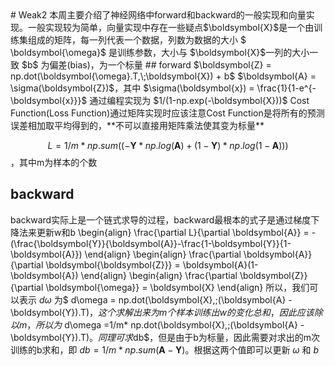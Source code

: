 <head>
    <script src="https://cdn.mathjax.org/mathjax/latest/MathJax.js?config=TeX-AMS-MML_HTMLorMML" type="text/javascript"></script>
    <script type="text/x-mathjax-config">
        MathJax.Hub.Config({
            tex2jax: {
            skipTags: ['script', 'noscript', 'style', 'textarea', 'pre'],
            inlineMath: [['$','$']]
            }
        });
    </script>
</head>
# Weak2
本周主要介绍了神经网络中forward和backward的一般实现和向量实现。一般实现较为简单，向量实现中存在一些疑点$\boldsymbol{X}$是一个由训练集组成的矩阵，每一列代表一个数据，列数为数据的大小
$ \boldsymbol{\omega}$ 是训练参数，大小与 $\boldsymbol{X}$一列的大小一致
$b$ 为偏差(bias)，为一个标量
## forward
$\boldsymbol{Z} = np.dot(\boldsymbol{\omega}.T,\;\boldsymbol{X}) + b$ 
$\boldsymbol{A} = \sigma(\boldsymbol{Z})$，其中 $\sigma(\boldsymbol{x}) = \frac{1}{1-e^{-\boldsymbol{x}}}$
通过编程实现为 $1/(1-np.exp(-\boldsymbol{X}))$
Cost Function(Loss Function)通过矩阵实现时应该注意Cost Function是将所有的预测误差相加取平均得到的，**不可以直接用矩阵乘法使其变为标量**

$$ L = 1/m*np.sum((-\boldsymbol{Y}*np.log(\boldsymbol{A})+(1-\boldsymbol{Y})*np.log(1-\boldsymbol{A})))$$
，其中m为样本的个数
## backward
backward实际上是一个链式求导的过程，backward最根本的式子是通过梯度下降法来更新w和b
\begin{align}
\frac{\partial L}{\partial \boldsymbol{A}} = -(\frac{\boldsymbol{Y}}{\boldsymbol{A}}-\frac{1-\boldsymbol{Y}}{1-\boldsymbol{A}})
\end{align}
\begin{align}
\frac{\partial \boldsymbol{A}}{\partial \boldsymbol{\boldsymbol{Z}}} = \boldsymbol{A}(1-\boldsymbol{A})
\end{align}
\begin{align}
\frac{\partial \boldsymbol{Z}}{\partial \boldsymbol{\omega}} = \boldsymbol{X}
\end{align}
所以，我们可以表示 $d\omega$ 为$ d\omega = np.dot(\boldsymbol{X},\;(\boldsymbol{A} - \boldsymbol{Y}).T)$，这个求解出来为m个样本训练出w的变化总和，因此应该除以m，所以为$ d\omega =1/m* np.dot(\boldsymbol{X},\;(\boldsymbol{A} - \boldsymbol{Y}).T)$。
同理可求$db$，但是由于b为标量，因此需要对求出的m次训练的b求和，即 $db = 1/m*np.sum(\boldsymbol{A}-\boldsymbol{Y})$。根据这两个值即可以更新 $\omega$ 和 $b$



